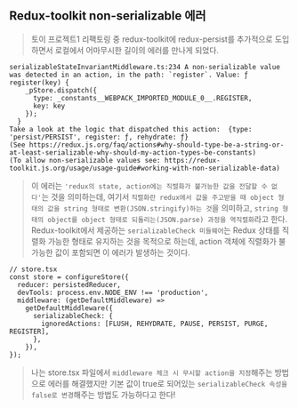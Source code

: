 ## Redux-toolkit non-serializable 에러

> 토이 프로젝트1 리팩토링 중 redux-toolkit에 redux-persist를 추가적으로 도입하면서 로컬에서 어마무시한 길이의 에러를 만나게 되었다.<br />

```
serializableStateInvariantMiddleware.ts:234 A non-serializable value was detected in an action, in the path: `register`. Value: ƒ register(key) {
    _pStore.dispatch({
      type: _constants__WEBPACK_IMPORTED_MODULE_0__.REGISTER,
      key: key
    });
  }
Take a look at the logic that dispatched this action:  {type: 'persist/PERSIST', register: ƒ, rehydrate: ƒ}
(See https://redux.js.org/faq/actions#why-should-type-be-a-string-or-at-least-serializable-why-should-my-action-types-be-constants)
(To allow non-serializable values see: https://redux-toolkit.js.org/usage/usage-guide#working-with-non-serializable-data)
```

> 이 에러는 `'redux의 state, action에는 직렬화가 불가능한 값을 전달할 수 없다'`는 것을 의미하는데, 여기서 `직렬화란 redux에서 값을 주고받을 때 object 형태의 값을 string 형태로 변환(JSON.stringify)하는 것`을 의미하고, `string 형태의 object를 object 형태로 되돌리는(JSON.parse) 과정을 역직렬화`라고 한다. Redux-toolkit에서 제공하는 `serializableCheck 미들웨어`는 Redux 상태를 직렬화 가능한 형태로 유지하는 것을 목적으로 하는데, action 객체에 직렬화가 불가능한 값이 포함되면 이 에러가 발생하는 것이다.<br />

```
// store.tsx
const store = configureStore({
  reducer: persistedReducer,
  devTools: process.env.NODE_ENV !== 'production',
  middleware: (getDefaultMiddleware) =>
    getDefaultMiddleware({
      serializableCheck: {
        ignoredActions: [FLUSH, REHYDRATE, PAUSE, PERSIST, PURGE, REGISTER],
      },
    }),
});
```

> 나는 store.tsx 파일에서 `middleware 체크 시 무시할 action을 지정`해주는 방법으로 에러를 해결했지만 기본 값이 true로 되어있는 `serializableCheck 속성을 false로 변경`해주는 방법도 가능하다고 한다!<br />

<br />
